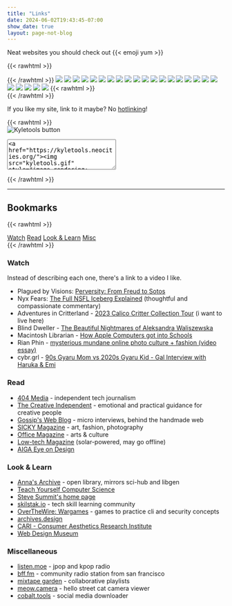 ```yaml
---
title: "Links"
date: 2024-06-02T19:43:45-07:00
show_date: true
layout: page-not-blog
---
```


Neat websites you should check out {{< emoji yum >}}

{{< rawhtml >}}<div id="out-btns" style="image-rendering: pixelated;">{{< /rawhtml >}}
[![](/img/site-btns/fujofans.png)](https://fujofans.neocities.org/)
[![](/img/site-btns/bcb.png)](https://bittersweetcandybowl.com/)
[![](/img/site-btns/773tk.png)](https://773tk.neocities.org/)
[![](/img/site-btns/tinypaws.gif)](https://tinypaws.neocities.org/)
[![](/img/site-btns/briedraws.webp)](https://briedraws.neocities.org/)
[![](/img/site-btns/coils.png)](https://coils.neocities.org/)
[![](/img/site-btns/doqmeat.png)](https://doqmeat.neocities.org/)
[![](/img/site-btns/errormine.gif)](https://errormine.neocities.org/)
[![](/img/site-btns/frills.png)](https://frills.dev/)
[![](/img/site-btns/incessantpain.gif)](https://incessantpain.neocities.org/)
[![](/img/site-btns/iwillneverbehappy.gif)](https://iwillneverbehappy.neocities.org/)
[![](/img/site-btns/kalechips.png)](https://kalechips.neocities.org/)
[![](/img/site-btns/kyu.gif)](https://kyu.neocities.org/)
[![](/img/site-btns/maia-crimew-gay.png)](https://maia.crimew.gay/)
[![](/img/site-btns/scumsuck.png)](https://scumsuck.com/)
[![](/img/site-btns/strovi.png)](https://strovi.neocities.org/)
[![](/img/site-btns/10kph.png)](https://10kph.neocities.org/)
[![](/img/site-btns/turd.png)](https://turd.neocities.org/)
[![](/img/site-btns/churupan.gif)](https://churupan.neocities.org/)
[![](/img/site-btns/ranfren.gif)](https://ranfren.neocities.org/)
[![](/img/site-btns/yotsu.gif)](https://yotsu.neocities.org/)
[![](/img/site-btns/smfj.gif)](https://smfj.blog.fc2.com/)
[![](/img/site-btns/ilion.gif)](https://ilion.carrd.co/)
[![](/img/site-btns/lycophron.png)](https://lycophron.blog.fc2.com/)
{{< rawhtml >}}</div>{{< /rawhtml >}}

If you like my site, link to it maybe? No [hotlinking](https://simple.wikipedia.org/wiki/Hotlinking)!

{{< rawhtml >}}
<img id="button" style="display: block; image-rendering: pixelated" src="/img/kt-btn.gif" alt="Kyletools button"/>
<textarea style="width: 50%; height: 70px;">
<a href="https://kyletools.neocities.org/"><img src="kyletools.gif" style="image-rendering: pixelated;></a>
</textarea>
{{< /rawhtml >}}

---

## Bookmarks

{{< rawhtml >}}
<div id="content-nav">
    <a href="#watch">Watch</a>
    <a href="#read">Read</a>
    <a href="#look--learn">Look & Learn</a>
    <a href="#miscellaneous">Misc</a>
</div>
{{< /rawhtml >}}

### Watch 

Instead of describing each one, there's a link to a video I like.

- Plagued by Visions: [Perversity: From Freud to Sotos](https://youtu.be/ysuS0XGIRoI?si=kDzl9nOYT1fB2y8x) 
- Nyx Fears: [The Full NSFL Iceberg Explained](https://youtu.be/urjG1NQY3CU?si=vQ2KUpCuy2vaO8bZ) (thoughtful and compassionate commentary)
- Adventures in Critterland - [2023 Calico Critter Collection Tour](https://youtu.be/MLik3zFBJTs?si=btiT0TBr_HHyBdmQ) (i want to live here)
- Blind Dweller - [The Beautiful Nightmares of Aleksandra Waliszewska](https://youtu.be/wfbB1qYkfN8?si=GnXbSfllLcRIYvbn)
- Macintosh Librarian - [How Apple Computers got into Schools](https://youtu.be/zevYWrFh8fw?si=4ClQayzXOh4vjrt9)
- Rian Phin - [mysterious mundane online photo culture + fashion (video essay)](https://youtu.be/b5VyeYSqVpE?si=V9bICOjQtr71h2-m)
- cybr.grl - [90s Gyaru Mom vs 2020s Gyaru Kid - Gal Interview with Haruka & Emi ](https://youtu.be/ynCo0pXPYA8?si=8iOOCm1uIWZhHN07)

### Read

- [404 Media](https://www.404media.co/) - independent tech journalism
- [The Creative Independent](https://thecreativeindependent.com/) - emotional and practical guidance for creative people
- [Gossip's Web Blog](https://blog.gossipsweb.net/) - micro interviews, behind the handmade web
- [SICKY Magazine](https://sickymag.com/) - art, fashion, photography
- [Office Magazine](http://officemagazine.net/) - arts & culture
- [Low-tech Magazine](https://solar.lowtechmagazine.com/) (solar-powered, may go offline)
- [AIGA Eye on Design](https://eyeondesign.aiga.org/)

### Look & Learn

- [Anna's Archive](https://annas-archive.org/) - open library, mirrors sci-hub and libgen
- [Teach Yourself Computer Science](https://teachyourselfcs.com/)
- [Steve Summit's home page](https://www.eskimo.com/~scs/) 
- [skilstak.io](https://skilstak.io/) - tech skill learning community
- [OverTheWire: Wargames](https://overthewire.org/wargames/) - games to practice cli and security concepts
- [archives.design](https://archives.design/)
- [CARI - Consumer Aesthetics Research Institute](https://cari.institute/)
- [Web Design Museum](https://www.webdesignmuseum.org/)

### Miscellaneous

- [listen.moe](https://listen.moe/) - jpop and kpop radio
- [bff.fm](https://bff.fm/) - community radio station from san francisco
- [mixtape garden](https://mixtapegarden.com/) - collaborative playlists
- [meow.camera](https://meow.camera/) - hello street cat camera viewer
- [cobalt.tools](https://cobalt.tools/) - social media downloader
